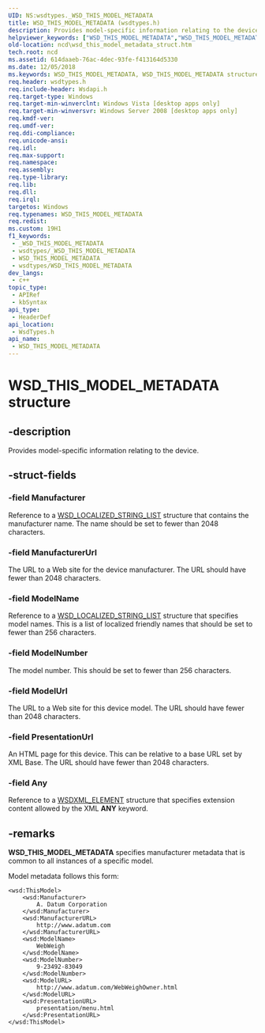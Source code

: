 ```yaml
---
UID: NS:wsdtypes._WSD_THIS_MODEL_METADATA
title: WSD_THIS_MODEL_METADATA (wsdtypes.h)
description: Provides model-specific information relating to the device.
helpviewer_keywords: ["WSD_THIS_MODEL_METADATA","WSD_THIS_MODEL_METADATA structure","ncd.wsd_this_model_metadata_struct","wsdtypes/WSD_THIS_MODEL_METADATA"]
old-location: ncd\wsd_this_model_metadata_struct.htm
tech.root: ncd
ms.assetid: 614daaeb-76ac-4dec-93fe-f413164d5330
ms.date: 12/05/2018
ms.keywords: WSD_THIS_MODEL_METADATA, WSD_THIS_MODEL_METADATA structure, ncd.wsd_this_model_metadata_struct, wsdtypes/WSD_THIS_MODEL_METADATA
req.header: wsdtypes.h
req.include-header: Wsdapi.h
req.target-type: Windows
req.target-min-winverclnt: Windows Vista [desktop apps only]
req.target-min-winversvr: Windows Server 2008 [desktop apps only]
req.kmdf-ver: 
req.umdf-ver: 
req.ddi-compliance: 
req.unicode-ansi: 
req.idl: 
req.max-support: 
req.namespace: 
req.assembly: 
req.type-library: 
req.lib: 
req.dll: 
req.irql: 
targetos: Windows
req.typenames: WSD_THIS_MODEL_METADATA
req.redist: 
ms.custom: 19H1
f1_keywords:
 - _WSD_THIS_MODEL_METADATA
 - wsdtypes/_WSD_THIS_MODEL_METADATA
 - WSD_THIS_MODEL_METADATA
 - wsdtypes/WSD_THIS_MODEL_METADATA
dev_langs:
 - c++
topic_type:
 - APIRef
 - kbSyntax
api_type:
 - HeaderDef
api_location:
 - WsdTypes.h
api_name:
 - WSD_THIS_MODEL_METADATA
---
```


# WSD_THIS_MODEL_METADATA structure


## -description

Provides model-specific information relating to the device.

## -struct-fields

### -field Manufacturer

Reference to a <a href="/windows/desktop/api/wsdtypes/ns-wsdtypes-wsd_localized_string_list">WSD_LOCALIZED_STRING_LIST</a> structure that contains the manufacturer name. The name should be set to fewer than 2048 characters.

### -field ManufacturerUrl

The URL to a Web site for the device manufacturer. The URL should have fewer than 2048 characters.

### -field ModelName

Reference to a <a href="/windows/desktop/api/wsdtypes/ns-wsdtypes-wsd_localized_string_list">WSD_LOCALIZED_STRING_LIST</a> structure that specifies model names. This is a list of localized friendly names that should be set to fewer than 256 characters.

### -field ModelNumber

The model number. This should be set to fewer than 256 characters.

### -field ModelUrl

The URL to a Web site for this device model. The URL should have fewer than 2048 characters.

### -field PresentationUrl

An HTML page for this device. This can be relative to a base URL set by XML Base. The URL should have fewer than 2048 characters.

### -field Any

Reference to a <a href="/windows/desktop/api/wsdxmldom/ns-wsdxmldom-wsdxml_element">WSDXML_ELEMENT</a> structure that specifies extension content allowed by the XML <b>ANY</b> keyword.

## -remarks

<b>WSD_THIS_MODEL_METADATA</b> specifies manufacturer metadata that is common to all instances of a specific model.

Model metadata follows this form:

``` syntax
<wsd:ThisModel>
    <wsd:Manufacturer>
        A. Datum Corporation
    </wsd:Manufacturer>
    <wsd:ManufacturerURL>
        http://www.adatum.com
    </wsd:ManufacturerURL>
    <wsd:ModelName>
        WebWeigh
    </wsd:ModelName>
    <wsd:ModelNumber>
        9-23492-83049
    </wsd:ModelNumber>
    <wsd:ModelURL>
        http://www.adatum.com/WebWeighOwner.html
    </wsd:ModelURL>
    <wsd:PresentationURL>
        presentation/menu.html
    </wsd:PresentationURL>
</wsd:ThisModel>
```

